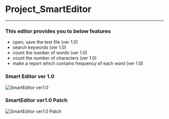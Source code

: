 # Project_SmartEditor

-----

### This editor provides you to below features
- open, save the text file (ver 1.0)
- search keywords (ver 1.0)
- count the number of words (ver 1.0)
- count the number of characters (ver 1.0)
- make a report which contains frequency of each word (ver 1.0)

### Smart Editor ver 1.0
![SmartEditor ver1.0](https://github.com/DustinYook/Project_SmartEditor/blob/master/image/SmartEditor.gif)

### SmartEditor ver1.0 Patch
![SmartEditor ver1.0 Patch](https://github.com/DustinYook/Project_SmartEditor/blob/master/image/Patch.gif)
